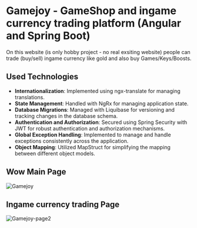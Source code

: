# Gamejoy - GameShop and ingame currency trading platform (Angular and Spring Boot)
On this website (is only hobby project - no real exsiting website) people can trade (buy/sell) ingame currency like gold and also buy Games/Keys/Boosts.

## Used Technologies

- **Internationalization**: Implemented using ngx-translate for managing translations.
- **State Management**: Handled with NgRx for managing application state.
- **Database Migrations**: Managed with Liquibase for versioning and tracking changes in the database schema.
- **Authentication and Authorization**: Secured using Spring Security with JWT for robust authentication and authorization mechanisms.
- **Global Exception Handling**: Implemented to manage and handle exceptions consistently across the application.
- **Object Mapping**: Utilized MapStruct for simplifying the mapping between different object models.


## Wow Main Page
![Gamejoy](https://github.com/Bastian26/Gaming-and-ingame-currency-shop/assets/60541600/0a91cc71-0c2d-4ae7-8e03-62fed015046c)


## Ingame currency trading Page
![Gamejoy-page2](https://github.com/Bastian26/Gaming-and-ingame-currency-shop/assets/60541600/bc5a757e-8422-4cb9-9476-ddc91a5e7b12)




